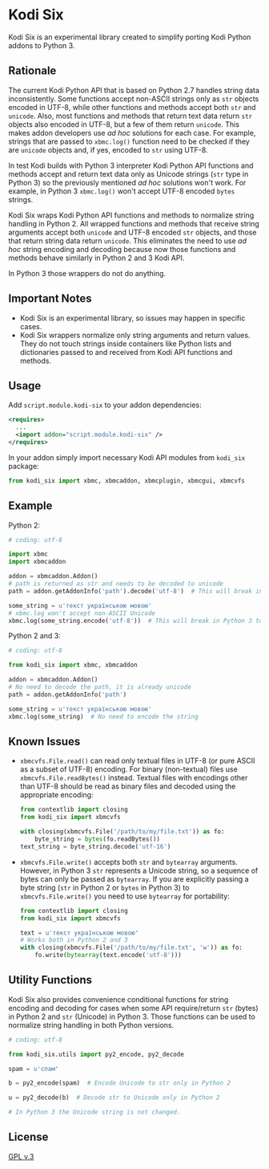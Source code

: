 # Kodi Six

Kodi Six is an experimental library created to simplify porting Kodi Python
addons to Python 3.

## Rationale

The current Kodi Python API that is based on Python 2.7 handles string data
inconsistently. Some functions accept non-ASCII strings only as `str` objects
encoded in UTF-8, while other functions and methods accept both `str` and
`unicode`. Also, most functions and methods that return text data return `str`
objects also encoded in UTF-8, but a few of them return `unicode`.
This makes addon developers use *ad hoc* solutions for each case. For example,
strings that are passed to `xbmc.log()` function need to be checked if they are
`unicode` objects and, if yes, encoded to `str` using UTF-8.

In test Kodi builds with Python 3 interpreter Kodi Python API functions and
methods accept and return text data only as Unicode strings
(`str` type in Python 3) so the previously mentioned *ad hoc* solutions
won't work. For example, in Python 3 `xbmc.log()` won't accept UTF-8 encoded
`bytes` strings.

Kodi Six wraps Kodi Python API functions and methods to normalize string
handling in Python 2. All wrapped functions and methods that receive string
arguments accept both `unicode` and UTF-8 encoded `str` objects, and those that
return string data return `unicode`. This eliminates the need to use *ad hoc*
string encoding and decoding because now those functions and methods behave
similarly in Python 2 and 3 Kodi API.

In Python 3 those wrappers do not do anything.

## Important Notes

* Kodi Six is an experimental library, so issues may happen in specific cases.
* Kodi Six wrappers normalize only string arguments and return values.
  They do not touch strings inside containers like Python lists and dictionaries
  passed to and received from Kodi API functions and methods.

## Usage

Add `script.module.kodi-six` to your addon dependencies:
```xml
<requires>
  ...
  <import addon="script.module.kodi-six" />
</requires>
```

In your addon simply import necessary Kodi API modules from `kodi_six` package:

```python
from kodi_six import xbmc, xbmcaddon, xbmcplugin, xbmcgui, xbmcvfs
```

## Example

Python 2:
```python
# coding: utf-8

import xbmc
import xbmcaddon

addon = xbmcaddon.Addon()
# path is returned as str and needs to be decoded to unicode
path = addon.getAddonInfo('path').decode('utf-8')  # This will break in Python 3!

some_string = u'текст українською мовою'
# xbmc.log won't accept non-ASCII Unicode
xbmc.log(some_string.encode('utf-8'))  # This will break in Python 3 too!
```

Python 2 and 3:
```python
# coding: utf-8

from kodi_six import xbmc, xbmcaddon

addon = xbmcaddon.Addon()
# No need to decode the path, it is already unicode
path = addon.getAddonInfo('path')

some_string = u'текст українською мовою'
xbmc.log(some_string)  # No need to encode the string
```

## Known Issues

* `xbmcvfs.File.read()` can read only textual files in UTF-8
  (or pure ASCII as a subset of UTF-8) encoding.
  For binary (non-textual) files use `xbmcvfs.File.readBytes()` instead.
  Textual files with encodings other than UTF-8 should be read as binary
  files and decoded using the appropriate encoding:
  
  ```python
  from contextlib import closing
  from kodi_six import xbmcvfs

  with closing(xbmcvfs.File('/path/to/my/file.txt')) as fo:
      byte_string = bytes(fo.readBytes())
  text_string = byte_string.decode('utf-16')
  ```
* `xbmcvfs.File.write()` accepts both `str` and `bytearray` arguments.
  However, in Python 3 `str` represents a Unicode string, so a sequence of
  bytes can only be passed as `bytearray`. If you are explicitly passing
  a byte string (`str` in Python 2 or `bytes` in Python 3) to
  `xbmcvfs.File.write()` you need to use `bytearray` for portability:
  ```python
  from contextlib import closing
  from kodi_six import xbmcvfs
  
  text = u'текст українською мовою'
  # Works both in Python 2 and 3
  with closing(xbmcvfs.File('/path/to/my/file.txt', 'w')) as fo:
      fo.write(bytearray(text.encode('utf-8')))
  ```

## Utility Functions

Kodi Six also provides convenience conditional functions for string encoding
and decoding for cases when some API require/return `str` (bytes) in Python 2
and `str` (Unicode) in Python 3. Those functions can be used to normalize string
handling in both Python versions.

```python
# coding: utf-8

from kodi_six.utils import py2_encode, py2_decode

spam = u'спам'

b = py2_encode(spam)  # Encode Unicode to str only in Python 2

u = py2_decode(b)  # Decode str to Unicode only in Python 2

# In Python 3 the Unicode string is not changed.
```

## License

[GPL v.3](https://www.gnu.org/licenses/gpl-3.0.en.html)
